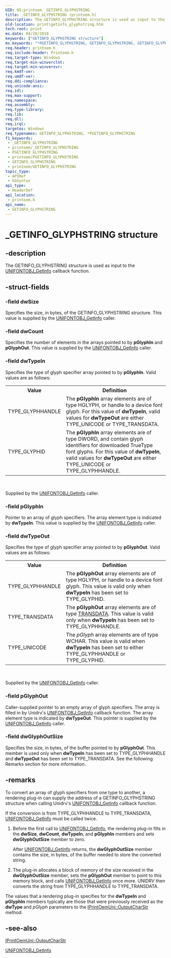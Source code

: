 ```yaml
---
UID: NS:printoem._GETINFO_GLYPHSTRING
title: _GETINFO_GLYPHSTRING (printoem.h)
description: The GETINFO_GLYPHSTRING structure is used as input to the UNIFONTOBJ_GetInfo callback function.
old-location: print\getinfo_glyphstring.htm
tech.root: print
ms.date: 04/20/2018
keywords: ["GETINFO_GLYPHSTRING structure"]
ms.keywords: "*PGETINFO_GLYPHSTRING, GETINFO_GLYPHSTRING, GETINFO_GLYPHSTRING structure [Print Devices], PGETINFO_GLYPHSTRING, PGETINFO_GLYPHSTRING structure pointer [Print Devices], _GETINFO_GLYPHSTRING, print.getinfo_glyphstring, print_unidrv-pscript_rendering_5b2786d4-2633-4abe-8eaf-23e7100f7ba3.xml, printoem/GETINFO_GLYPHSTRING, printoem/PGETINFO_GLYPHSTRING"
req.header: printoem.h
req.include-header: Printoem.h
req.target-type: Windows
req.target-min-winverclnt: 
req.target-min-winversvr: 
req.kmdf-ver: 
req.umdf-ver: 
req.ddi-compliance: 
req.unicode-ansi: 
req.idl: 
req.max-support: 
req.namespace: 
req.assembly: 
req.type-library: 
req.lib: 
req.dll: 
req.irql: 
targetos: Windows
req.typenames: GETINFO_GLYPHSTRING, *PGETINFO_GLYPHSTRING
f1_keywords:
 - _GETINFO_GLYPHSTRING
 - printoem/_GETINFO_GLYPHSTRING
 - PGETINFO_GLYPHSTRING
 - printoem/PGETINFO_GLYPHSTRING
 - GETINFO_GLYPHSTRING
 - printoem/GETINFO_GLYPHSTRING
topic_type:
 - APIRef
 - kbSyntax
api_type:
 - HeaderDef
api_location:
 - printoem.h
api_name:
 - GETINFO_GLYPHSTRING
---
```


# _GETINFO_GLYPHSTRING structure


## -description

The GETINFO_GLYPHSTRING structure is used as input to the <a href="/windows-hardware/drivers/ddi/printoem/nc-printoem-pfngetinfo">UNIFONTOBJ_GetInfo</a> callback function.

## -struct-fields

### -field dwSize

Specifies the size, in bytes, of the GETINFO_GLYPHSTRING structure. This value is supplied by the <a href="/windows-hardware/drivers/ddi/printoem/nc-printoem-pfngetinfo">UNIFONTOBJ_GetInfo</a> caller.

### -field dwCount

Specifies the number of elements in the arrays pointed to by <b>pGlyphIn</b> and <b>pGlyphOut</b>. This value is supplied by the <a href="/windows-hardware/drivers/ddi/printoem/nc-printoem-pfngetinfo">UNIFONTOBJ_GetInfo</a> caller.

### -field dwTypeIn

Specifies the type of glyph specifier array pointed to by <b>pGlyphIn</b>. Valid values are as follows:

<table>
<tr>
<th>Value</th>
<th>Definition</th>
</tr>
<tr>
<td>
TYPE_GLYPHHANDLE

</td>
<td>
The <b>pGlyphIn</b> array elements are of type HGLYPH, or handle to a device font glyph. For this value of <b>dwTypeIn</b>, valid values for <b>dwTypeOut</b> are either TYPE_UNICODE or TYPE_TRANSDATA.

</td>
</tr>
<tr>
<td>
TYPE_GLYPHID

</td>
<td>
The <b>pGlyphIn</b> array elements are of type DWORD, and contain glyph identifiers for downloaded TrueType font glyphs. For this value of <b>dwTypeIn</b>, valid values for <b>dwTypeOut</b> are either TYPE_UNICODE or TYPE_GLYPHHANDLE.

</td>
</tr>
</table>
 

Supplied by the <a href="/windows-hardware/drivers/ddi/printoem/nc-printoem-pfngetinfo">UNIFONTOBJ_GetInfo</a> caller.

### -field pGlyphIn

Pointer to an array of glyph specifiers. The array element type is indicated by <b>dwTypeIn</b>. This value is supplied by the <a href="/windows-hardware/drivers/ddi/printoem/nc-printoem-pfngetinfo">UNIFONTOBJ_GetInfo</a> caller.

### -field dwTypeOut

Specifies the type of glyph specifier array pointed to by <b>pGlyphOut</b>. Valid values are as follows:

<table>
<tr>
<th>Value</th>
<th>Definition</th>
</tr>
<tr>
<td>
TYPE_GLYPHHANDLE

</td>
<td>
The <b>pGlyphOut</b> array elements are of type HGLYPH, or handle to a device font glyph. This value is valid only when <b>dwTypeIn</b> has been set to TYPE_GLYPHID.

</td>
</tr>
<tr>
<td>
TYPE_TRANSDATA

</td>
<td>
The <b>pGlyphOut</b> array elements are of type <a href="/windows-hardware/drivers/ddi/prntfont/ns-prntfont-_transdata">TRANSDATA</a>. This value is valid only when <b>dwTypeIn</b> has been set to TYPE_GLYPHHANDLE.

</td>
</tr>
<tr>
<td>
TYPE_UNICODE

</td>
<td>
The <i>pGlyph</i> array elements are of type WCHAR. This value is valid when <b>dwTypeIn</b> has been set to either TYPE_GLYPHHANDLE or TYPE_GLYPHID.

</td>
</tr>
</table>
 

Supplied by the <a href="/windows-hardware/drivers/ddi/printoem/nc-printoem-pfngetinfo">UNIFONTOBJ_GetInfo</a> caller.

### -field pGlyphOut

Caller-supplied pointer to an empty array of glyph specifiers. The array is filled in by Unidrv's <a href="/windows-hardware/drivers/ddi/printoem/nc-printoem-pfngetinfo">UNIFONTOBJ_GetInfo</a> callback function. The array element type is indicated by <b>dwTypeOut</b>. This pointer is supplied by the <u>UNIFONTOBJ_GetInfo</u> caller.

### -field dwGlyphOutSize

Specifies the size, in bytes, of the buffer pointed to by <b>pGlyphOut</b>. This member is used only when <b>dwTypeIn</b> has been set to TYPE_GLYPHHANDLE and <b>dwTypeOut</b> has been set to TYPE_TRANSDATA. See the following Remarks section for more information.

## -remarks

To convert an array of glyph specifiers from one type to another, a rendering plug-in can supply the address of a GETINFO_GLYPHSTRING structure when calling Unidrv's <a href="/windows-hardware/drivers/ddi/printoem/nc-printoem-pfngetinfo">UNIFONTOBJ_GetInfo</a> callback function.

If the conversion is from TYPE_GLYPHHANDLE to TYPE_TRANSDATA, <a href="/windows-hardware/drivers/ddi/printoem/nc-printoem-pfngetinfo">UNIFONTOBJ_GetInfo</a> must be called twice.

<ol>
<li>
Before the first call to <a href="/windows-hardware/drivers/ddi/printoem/nc-printoem-pfngetinfo">UNIFONTOBJ_GetInfo</a>, the rendering plug-in fills in the <b>dwSize</b>, <b>dwCount</b>, <b>dwTypeIn</b>, and <b>pGlyphIn</b> members and sets <b>dwGlyphOutSize</b> member to zero. 

After <a href="/windows-hardware/drivers/ddi/printoem/nc-printoem-pfngetinfo">UNIFONTOBJ_GetInfo</a> returns, the <b>dwGlyphOutSize</b> member contains the size, in bytes, of the buffer needed to store the converted string.

</li>
<li>
The plug-in allocates a block of memory of the size received in the <b>dwGlyphOutSize</b> member, sets the <b>pGlyphOut</b> member to point to this memory block, and calls <a href="/windows-hardware/drivers/ddi/printoem/nc-printoem-pfngetinfo">UNIFONTOBJ_GetInfo</a> once more. UNIDRV then converts the string from TYPE_GLYPHHANDLE to TYPE_TRANSDATA.

</li>
</ol>
The values that a rendering plug-in specifies for the <b>dwTypeIn </b>and <b>pGlyphIn</b> members typically are those that were previously received as the <b>dwType </b>and <i>pGlyph</i> parameters to the <a href="/windows-hardware/drivers/ddi/prcomoem/nf-prcomoem-iprintoemuni-outputcharstr">IPrintOemUni::OutputCharStr</a> method.

## -see-also

<a href="/windows-hardware/drivers/ddi/prcomoem/nf-prcomoem-iprintoemuni-outputcharstr">IPrintOemUni::OutputCharStr</a>



<a href="/windows-hardware/drivers/ddi/printoem/nc-printoem-pfngetinfo">UNIFONTOBJ_GetInfo</a>
